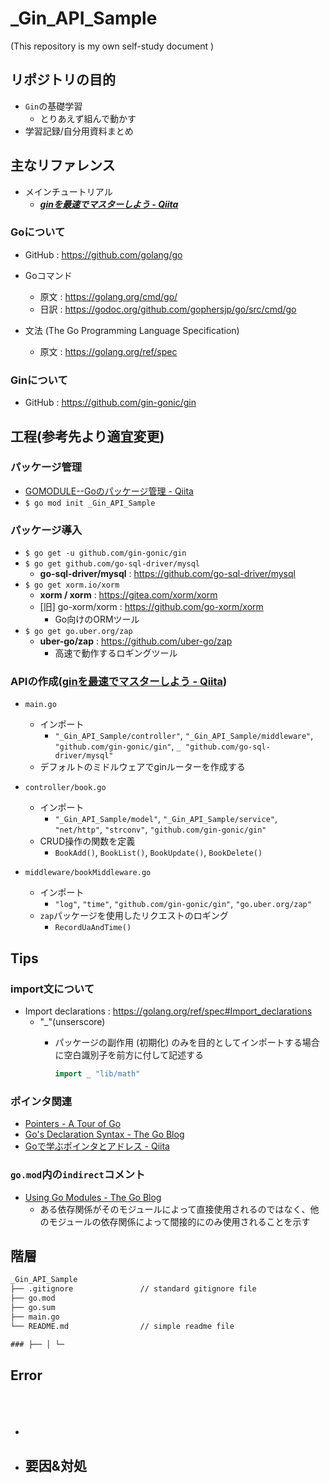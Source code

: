 # _Gin_API_Sample

(This repository is my own self-study document
)

## リポジトリの目的

- ``Gin``の基礎学習
  - とりあえず組んで動かす
- 学習記録/自分用資料まとめ

## 主なリファレンス

- メインチュートリアル
  - ***[ginを最速でマスターしよう - Qiita](https://qiita.com/Syoitu/items/8e7e3215fb7ac9dabc3a)***

### **Go**について

- GitHub : https://github.com/golang/go

- Goコマンド
  - 原文 : https://golang.org/cmd/go/
  - 日訳 : https://godoc.org/github.com/gophersjp/go/src/cmd/go

- 文法 (The Go Programming Language Specification)
  - 原文 : https://golang.org/ref/spec

### **Gin**について

- GitHub : https://github.com/gin-gonic/gin

## 工程(参考先より適宜変更)

### パッケージ管理

- [GOMODULE--Goのパッケージ管理 - Qiita](https://qiita.com/Syoitu/items/f221b52231703cebe8ff)
- ``$ go mod init _Gin_API_Sample``

### パッケージ導入

- ``$ go get -u github.com/gin-gonic/gin``
- ``$ go get github.com/go-sql-driver/mysql``
  - **go-sql-driver/mysql** : https://github.com/go-sql-driver/mysql
- ``$ go get xorm.io/xorm``
  - **xorm / xorm** : https://gitea.com/xorm/xorm
  - [旧] go-xorm/xorm : https://github.com/go-xorm/xorm
    - Go向けのORMツール
- ``$ go get go.uber.org/zap``
  - **uber-go/zap** : https://github.com/uber-go/zap
    - 高速で動作するロギングツール

### APIの作成([ginを最速でマスターしよう - Qiita](https://qiita.com/Syoitu/items/8e7e3215fb7ac9dabc3a#gin%E3%81%A7%E7%B0%A1%E5%8D%98%E3%81%AArest%E9%A2%A8%E3%81%AEapi%E3%82%B5%E3%83%BC%E3%83%90%E3%83%BC%E3%82%92%E4%BD%9C%E3%81%A3%E3%81%A6%E3%81%BF%E3%82%88%E3%81%86))

- ``main.go``
  - インポート
    - ``"_Gin_API_Sample/controller"``, ``"_Gin_API_Sample/middleware"``, ``"github.com/gin-gonic/gin"``, ``_ "github.com/go-sql-driver/mysql"``
  - デフォルトのミドルウェアでginルーターを作成する

- ``controller/book.go``
  - インポート
    - ``"_Gin_API_Sample/model"``, ``"_Gin_API_Sample/service"``, ``"net/http"``, ``"strconv"``, ``"github.com/gin-gonic/gin"``
  - CRUD操作の関数を定義
    - ``BookAdd()``, ``BookList()``, ``BookUpdate()``, ``BookDelete()``

- ``middleware/bookMiddleware.go``
  - インポート
    - ``"log"``, ``"time"``, ``"github.com/gin-gonic/gin"``, ``"go.uber.org/zap"``
  - ``zap``パッケージを使用したリクエストのロギング
    - ``RecordUaAndTime()``

## Tips

### import文について

- Import declarations : https://golang.org/ref/spec#Import_declarations
  - "_"(unserscore)
    - パッケージの副作用 (初期化) のみを目的としてインポートする場合に空白識別子を前方に付して記述する

      ~~~go
      import _ "lib/math"
      ~~~

### ポインタ関連

- [Pointers - A Tour of Go](https://go-tour-jp.appspot.com/moretypes/1)
- [Go's Declaration Syntax - The Go Blog](https://blog.golang.org/declaration-syntax)
- [Goで学ぶポインタとアドレス - Qiita](https://qiita.com/Sekky0905/items/447efa04a95e3fec217f)

### ``go.mod``内の``indirect``コメント

- [Using Go Modules - The Go Blog](https://blog.golang.org/using-go-modules)
  - ある依存関係がそのモジュールによって直接使用されるのではなく、他のモジュールの依存関係によって間接的にのみ使用されることを示す

## 階層

~~~txt
_Gin_API_Sample
├── .gitignore               // standard gitignore file
├── go.mod
├── go.sum
├── main.go
└── README.md                // simple readme file

### ├── │ └─
~~~

## Error

### ``  ``

~~~error
~~~

- ````
- 要因&対処
  - 
